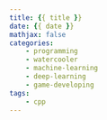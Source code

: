 ```yaml
---
title: {{ title }}
date: {{ date }}
mathjax: false
categories:
    - programming
    - watercooler
    - machine-learning
    - deep-learning
    - game-developing
tags:
    - cpp
---
```

